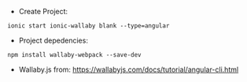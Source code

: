 - Create Project: 
```
ionic start ionic-wallaby blank --type=angular
```

- Project depedencies:
```
npm install wallaby-webpack --save-dev
```

- Wallaby.js from: 
https://wallabyjs.com/docs/tutorial/angular-cli.html
